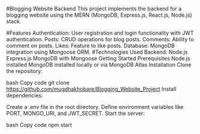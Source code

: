 #Blogging Website Backend This project implements the backend for a blogging website using the MERN (MongoDB, Express.js, React.js, Node.js) stack.

#Features Authentication: User registration and login functionality with JWT authentication. Posts: CRUD operations for blog posts. 
Comments: Ability to comment on posts. Likes: Feature to like posts. Database: MongoDB integration using Mongoose ORM. #Technologies 
Used Backend: Node.js Express.js MongoDB with Mongoose Getting Started Prerequisites Node.js installed MongoDB installed locally or 
via MongoDB Atlas Installation Clone the repository:

bash Copy code git clone https://github.com/mugdhakhobare/Blogging_Website_Project Install dependencies:

Create a .env file in the root directory. Define environment variables like PORT, MONGO_URI, and JWT_SECRET. Start the server:

bash Copy code npm start
